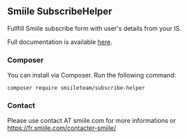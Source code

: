 ## Smiile SubscribeHelper

Fullfill Smiile subscribe form with user's details from your IS.

Full documentation is available [here](https://www.smiile.com/api/doc/subscribeHelper).

### Composer

You can install via Composer. Run the following command:
```
composer require smiileteam/subscribe-helper
```

### Contact

Please use contact AT smiile.com for more informations or https://fr.smiile.com/contacter-smiile/
